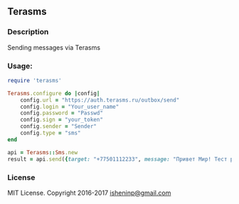 ## Terasms

### Description
Sending messages via Terasms

### Usage:
```ruby
require 'terasms'

Terasms.configure do |config|
    config.url = "https://auth.terasms.ru/outbox/send"
    config.login = "Your_user_name"
    config.password = "Passwd"
    config.sign = "your_token"
    config.sender = "Sender"
    config.type = "sms"
end

api = Terasms::Sms.new
result = api.send({target: "+77501112233", message: "Привет Мир! Тест рассылки смс"})
```
### License
MIT License. Copyright 2016-2017 isheninp@gmail.com
